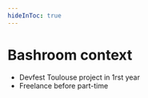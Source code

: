 ```yaml
---
hideInToc: true
---
```

# Bashroom context

<div class="flex justify-center mt-30">
    <ul>
        <li><fxemoji-school /> Devfest Toulouse project in 1rst year</li>
        <li><fxemoji-desertisland /> Freelance before part-time</li>
    </ul>
</div>
